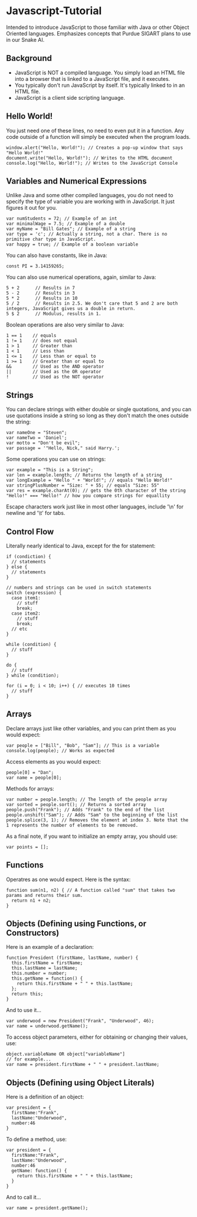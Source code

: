 # Javascript-Tutorial
Intended to introduce JavaScript to those familiar with Java or other Object Oriented languages. Emphasizes concepts that Purdue SIGART plans to use in our Snake AI.

## Background
 * JavaScript is NOT a compiled language. You simply load an HTML file into a browser that is linked to a JavaScript file, and it executes.
 * You typically don't run JavaScript by itself. It's typically linked to in an HTML file.
 * JavaScript is a client side scripting language.

## Hello World!
You just need one of these lines, no need to even put it in a function. Any code outside of a function will simply be executed when the program loads.
```
window.alert("Hello, World!"); // Creates a pop-up window that says "Hello World!"
document.write("Hello, World!"); // Writes to the HTML document
console.log("Hello, World!"); // Writes to the JavaScript Console
```

## Variables and Numerical Expressions
Unlike Java and some other compiled languages, you do not need to specify the type of variable you are working with in JavaScript. It just figures it out for you.
```
var numStudents = 72; // Example of an int
var minimalWage = 7.5; // Example of a double
var myName = "Bill Gates"; // Example of a string
var type = 'c'; // Actually a string, not a char. There is no primitive char type in JavaScript.
var happy = true; // Example of a boolean variable
```
You can also have constants, like in Java:
```
const PI = 3.14159265;
```
You can also use numerical operations, again, similar to Java:
```
5 + 2      // Results in 7
5 - 2      // Results in 3
5 * 2      // Results in 10
5 / 2      // Results in 2.5. We don't care that 5 and 2 are both integers, JavaScript gives us a double in return.
5 $ 2      // Modulus, results in 1.
```
Boolean operations are also very similar to Java:
```
1 == 1    // equals
1 != 1    // does not equal
1 > 1     // Greater than
1 < 1     // Less than
1 <= 1    // Less than or equal to
1 >= 1    // Greater than or equal to
&&        // Used as the AND operator
||        // Used as the OR operator
!         // Used as the NOT operator
```
## Strings
You can declare strings with either double or single quotations, and you can use quotations inside a string so long as they don't match the ones outside the string:
```
var nameOne = "Steven";
var nameTwo = 'Daniel';
var motto = "Don't be evil";
var passage = '"Hello, Nick," said Harry.';
```
Some operations you can use on strings:
```
var example = "This is a String";
var len = example.length; // Returns the length of a string
var longExample = "Hello " + "World!"; // equals "Hello World!"
var stringPlusNumber = "Size: " + 55; // equals "Size: 55"
var res = example.charAt(0); // gets the 0th character of the string
"Hello!" === "Hello!" // how you compare strings for equallity
```
Escape characters work just like in most other languages, include '\n' for newline and '\t' for tabs.

## Control Flow
Literally nearly identical to Java, except for the for statement:
```
if (condiction) {
  // statements
} else {
  // statements
}

// numbers and strings can be used in switch statements
switch (expression) {
  case item1:
    // stuff
    break;
  case item2:
    // stuff
    break;
  // etc
}

while (condition) {
  // stuff
}

do {
  // stuff
} while (condition);

for (i = 0; i < 10; i++) { // executes 10 times
  // stuff
}
```

## Arrays
Declare arrays just like other variables, and you can print them as you would expect:
```
var people = ["Bill", "Bob", "Sam"]; // This is a variable
console.log(people); // Works as expected
```
Access elements as you would expect:
```
people[0] = "Dan";
var name = people[0];
```
Methods for arrays:
```
var number = people.length; // The length of the people array
var sorted = people.sort(); // Returns a sorted array
people.push("Frank"); // Adds "Frank" to the end of the list
people.unshift("Sam"); // Adds "Sam" to the beginning of the list
people.splice(3, 1); // Removes the element at index 3. Note that the 1 represents the number of elements to be removed.
```
As a final note, if you want to initialize an empty array, you should use:
```
var points = [];
```
## Functions
Operatres as one would expect. Here is the syntax:
```
function sum(n1, n2) { // A function called "sum" that takes two params and returns their sum.
  return n1 + n2;
}
```

## Objects (Defining using Functions, or Constructors)
Here is an example of a declaration:
```
function President (firstName, lastName, number) {
  this.firstName = firstName;
  this.lastName = lastName;
  this.number = number;
  this.getName = function() {
    return this.firstName + " " + this.lastName;
  };
  return this;
}
```
And to use it...
```
var underwood = new President("Frank", "Underwood", 46);
var name = underwood.getName();
```
To access object parameters, either for obtaining or changing their values, use:
```
object.variableName OR object["variableName"]
// for example...
var name = president.firstName + " " + president.lastName;
```

## Objects (Defining using Object Literals)
Here is a definition of an object:
```
var president = {
  firstName:"Frank",
  lastName:"Underwood",
  number:46
}
```
To define a method, use:
```
var president = {
  firstName:"Frank",
  lastName:"Underwood",
  number:46
  getName: function() {
    return this.firstName + " " + this.lastName;
  }
}
```
And to call it...
```
var name = president.getName();
```
